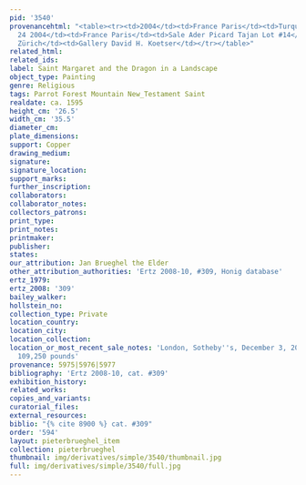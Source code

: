 ```yaml
---
pid: '3540'
provenancehtml: "<table><tr><td>2004</td><td>France Paris</td><td>Turquin</td></tr><tr><td>Jun
  24 2004</td><td>France Paris</td><td>Sale Ader Picard Tajan Lot #14</td></tr><tr><td></td><td>Switzerland
  Zürich</td><td>Gallery David H. Koetser</td></tr></table>"
related_html:
related_ids:
label: Saint Margaret and the Dragon in a Landscape
object_type: Painting
genre: Religious
tags: Parrot Forest Mountain New_Testament Saint
realdate: ca. 1595
height_cm: '26.5'
width_cm: '35.5'
diameter_cm:
plate_dimensions:
support: Copper
drawing_medium:
signature:
signature_location:
support_marks:
further_inscription:
collaborators:
collaborator_notes:
collectors_patrons:
print_type:
print_notes:
printmaker:
publisher:
states:
our_attribution: Jan Brueghel the Elder
other_attribution_authorities: 'Ertz 2008-10, #309, Honig database'
ertz_1979:
ertz_2008: '309'
bailey_walker:
hollstein_no:
collection_type: Private
location_country:
location_city:
location_collection:
location_or_most_recent_sale_notes: 'London, Sotheby''s, December 3, 2008, #9 for
  109,250 pounds'
provenance: 5975|5976|5977
bibliography: 'Ertz 2008-10, cat. #309'
exhibition_history:
related_works:
copies_and_variants:
curatorial_files:
external_resources:
biblio: "{% cite 8900 %} cat. #309"
order: '594'
layout: pieterbrueghel_item
collection: pieterbrueghel
thumbnail: img/derivatives/simple/3540/thumbnail.jpg
full: img/derivatives/simple/3540/full.jpg
---
```

